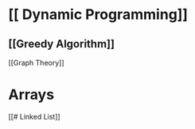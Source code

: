 


# [[ Dynamic Programming]]

## [[Greedy Algorithm]]

[[Graph Theory]] 

# Arrays

[[# Linked List]]
